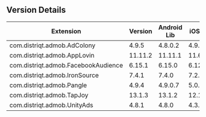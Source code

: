 ## Version Details

| Extension | Version | Android Lib | iOS Lib |
| --- | --- | --- | --- |
| com.distriqt.admob.AdColony | 4.9.5 | 4.8.0.2 | 4.9.0 |
| com.distriqt.admob.AppLovin | 11.11.2 | 11.11.1 | 11.6.1 |
| com.distriqt.admob.FacebookAudience | 6.15.1 | 6.15.0 | 6.12.0 |
| com.distriqt.admob.IronSource | 7.4.1 | 7.4.0 | 7.2.6 |
| com.distriqt.admob.Pangle | 4.9.4 | 4.9.0.7 | 5.0.0.3 |
| com.distriqt.admob.TapJoy | 13.1.3 | 13.1.2 | 12.11.1 |
| com.distriqt.admob.UnityAds | 4.8.1 | 4.8.0 | 4.3.0 |
